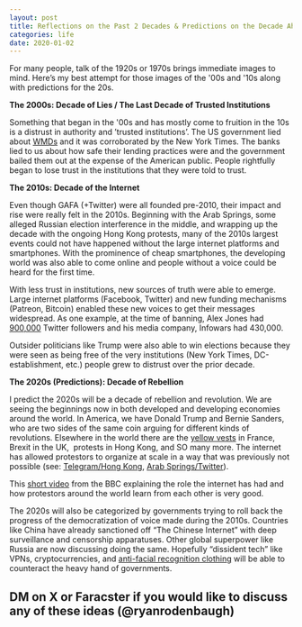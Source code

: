 ```yaml
---
layout: post
title: Reflections on the Past 2 Decades & Predictions on the Decade Ahead
categories: life
date: 2020-01-02
---
```


For many people, talk of the 1920s or 1970s brings immediate images to mind. Here’s my best attempt for those images of the '00s and '10s along with predictions for the 20s.

****The 2000s: Decade of Lies / The Last Decade of Trusted Institutions****

Something that began in the '00s and has mostly come to fruition in the 10s is a distrust in authority and ’trusted institutions’. The US government lied about [WMDs](https://t.umblr.com/redirect?z=https%3A%2F%2Fen.wikipedia.org%2Fwiki%2FIraq_and_weapons_of_mass_destruction&t=N2Y5NzdmMTkyZTFjYTlmM2EzZmQzMDViMTE0MjA0MGU1MGI4Y2NkZixDNnZZWE9oUg%3D%3D&b=t%3AokV1QflKCp7Agf216l_L8Q&p=https%3A%2F%2Fryanrodenbaugh.com%2Fpost%2F190021282637%2Freflections-on-the-past-2-decades-predictions-on&m=1&ref=ryanrodenbaugh.com) and it was corroborated by the New York Times. The banks lied to us about how safe their lending practices were and the government bailed them out at the expense of the American public. People rightfully began to lose trust in the institutions that they were told to trust.  

****The 2010s: Decade of the Internet****

Even though GAFA (+Twitter) were all founded pre-2010, their impact and rise were really felt in the 2010s. Beginning with the Arab Springs, some alleged Russian election interference in the middle, and wrapping up the decade with the ongoing Hong Kong protests, many of the 2010s largest events could not have happened without the large internet platforms and smartphones. With the prominence of cheap smartphones, the developing world was also able to come online and people without a voice could be heard for the first time.

With less trust in institutions, new sources of truth were able to emerge. Large internet platforms (Facebook, Twitter) and new funding mechanisms (Patreon, Bitcoin) enabled these new voices to get their messages widespread. As one example, at the time of banning, Alex Jones had [900,000](https://t.umblr.com/redirect?z=https%3A%2F%2Fwww.nbcnews.com%2Ftech%2Fsocial-media%2Ftwitter-removes-accounts-linked-alex-jones-infowars-n923151&t=ODY0NjczMjZiNjAzZGQ1MjJhNDg4ZjAwMTVkODRhYjI5NmFlMzg0OCxDNnZZWE9oUg%3D%3D&b=t%3AokV1QflKCp7Agf216l_L8Q&p=https%3A%2F%2Fryanrodenbaugh.com%2Fpost%2F190021282637%2Freflections-on-the-past-2-decades-predictions-on&m=1&ref=ryanrodenbaugh.com) Twitter followers and his media company, Infowars had 430,000.

Outsider politicians like Trump were also able to win elections because they were seen as being free of the very institutions (New York Times, DC-establishment, etc.) people grew to distrust over the prior decade.

****The 2020s (Predictions): Decade of Rebellion****

I predict the 2020s will be a decade of rebellion and revolution. We are seeing the beginnings now in both developed and developing economies around the world. In America, we have Donald Trump and Bernie Sanders, who are two sides of the same coin arguing for different kinds of revolutions. Elsewhere in the world there are the [yellow vests](https://t.umblr.com/redirect?z=https%3A%2F%2Fen.wikipedia.org%2Fwiki%2FYellow_vests_movement&t=N2Q0YTQ3Mzg2NjY3NWNiMGNhYTU2MzVmMWQ1YjY4M2FlYTk5ZDcxNCxDNnZZWE9oUg%3D%3D&b=t%3AokV1QflKCp7Agf216l_L8Q&p=https%3A%2F%2Fryanrodenbaugh.com%2Fpost%2F190021282637%2Freflections-on-the-past-2-decades-predictions-on&m=1&ref=ryanrodenbaugh.com) in France, Brexit in the UK,  protests in Hong Kong, and SO many more. The internet has allowed protestors to organize at scale in a way that was previously not possible (see: [Telegram/Hong Kong](https://t.umblr.com/redirect?z=https%3A%2F%2Fwww.bloomberg.com%2Fnews%2Farticles%2F2019-08-15%2Fhong-kong-protests-drive-surge-in-popular-telegram-chat-app&t=ZDE5ODQ0MDM1OWNiZWNhOTVjOTEyMmFhMzZiMzdjZTY4ZjNjZjJiNSxDNnZZWE9oUg%3D%3D&b=t%3AokV1QflKCp7Agf216l_L8Q&p=https%3A%2F%2Fryanrodenbaugh.com%2Fpost%2F190021282637%2Freflections-on-the-past-2-decades-predictions-on&m=1&ref=ryanrodenbaugh.com), [Arab Springs/Twitter](https://t.umblr.com/redirect?z=https%3A%2F%2Fen.wikipedia.org%2Fwiki%2FSocial_media_and_the_Arab_Spring&t=NmZhZmZiNzQ0NTAxM2IxMjI3YmQwYzNjY2Q2ZmZjMDY3MTViNzkxMyxDNnZZWE9oUg%3D%3D&b=t%3AokV1QflKCp7Agf216l_L8Q&p=https%3A%2F%2Fryanrodenbaugh.com%2Fpost%2F190021282637%2Freflections-on-the-past-2-decades-predictions-on&m=1&ref=ryanrodenbaugh.com)).

This [short video](https://t.umblr.com/redirect?z=https%3A%2F%2Fwww.bbc.com%2Fnews%2Fav%2Fworld-50866759%2Fwhat-links-2019-s-wave-of-global-protests&t=YmQ0N2FkZGM3Zjc4ZjY4NTZjMmEzMDYxMWYxOGMyNGQ1MGUzZTU2NixDNnZZWE9oUg%3D%3D&b=t%3AokV1QflKCp7Agf216l_L8Q&p=https%3A%2F%2Fryanrodenbaugh.com%2Fpost%2F190021282637%2Freflections-on-the-past-2-decades-predictions-on&m=1&ref=ryanrodenbaugh.com) from the BBC explaining the role the internet has had and how protestors around the world learn from each other is very good.

The 2020s will also be categorized by governments trying to roll back the progress of the democratization of voice made during the 2010s. Countries like China have already sanctioned off “The Chinese Internet” with deep surveillance and censorship apparatuses. Other global superpower like Russia are now discussing doing the same. Hopefully “dissident tech” like VPNs, cryptocurrencies, and [anti-facial recognition clothing](https://t.umblr.com/redirect?z=https%3A%2F%2Fwww.reddit.com%2Fr%2FHongKong%2Fcomments%2Fdsbmjh%2Finspired_by_the_protests_i_made_a_cap_that_blocks%2F&t=YWIyY2UxYTdjMDZjODgyODY2M2U2NWYzOGJjZWQzMjU4NzlmYjBiOSxDNnZZWE9oUg%3D%3D&b=t%3AokV1QflKCp7Agf216l_L8Q&p=https%3A%2F%2Fryanrodenbaugh.com%2Fpost%2F190021282637%2Freflections-on-the-past-2-decades-predictions-on&m=1&ref=ryanrodenbaugh.com) will be able to counteract the heavy hand of governments.

## DM on X or Faracster if you would like to discuss any of these ideas (@ryanrodenbaugh)
